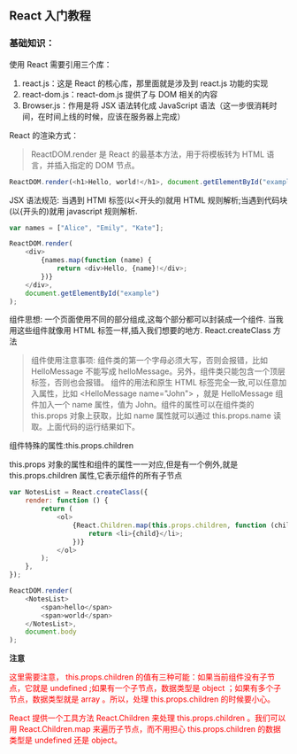 ## React 入门教程

### 基础知识：

使用 React 需要引用三个库：

1. react.js：这是 React 的核心库，那里面就是涉及到 react.js 功能的实现
2. react-dom.js：react-dom.js 提供了与 DOM 相关的内容
3. Browser.js：作用是将 JSX 语法转化成 JavaScript 语法（这一步很消耗时间，在时间上线的时候，应该在服务器上完成）

React 的渲染方式：

> ReactDOM.render 是 React 的最基本方法，用于将模板转为 HTML 语言，并插入指定的 DOM 节点。

```js
ReactDOM.render(<h1>Hello, world!</h1>, document.getElementById("example"));
```

JSX 语法规范:
当遇到 HTMl 标签(以<开头的)就用 HTML 规则解析;当遇到代码块(以{开头的)就用 javascript 规则解析.

```js
var names = ["Alice", "Emily", "Kate"];

ReactDOM.render(
	<div>
		{names.map(function (name) {
			return <div>Hello, {name}!</div>;
		})}
	</div>,
	document.getElementById("example")
);
```

组件思想:
一个页面使用不同的部分组成,这每个部分都可以封装成一个组件.
当我用这些组件就像用 HTML 标签一样,插入我们想要的地方.
React.createClass 方法

> 组件使用注意事项: 组件类的第一个字母必须大写，否则会报错，比如 HelloMessage 不能写成 helloMessage。另外，组件类只能包含一个顶层标签，否则也会报错。
> 组件的用法和原生 HTML 标签完全一致,可以任意加入属性，比如 \<HelloMessage name="John"\> ，就是 HelloMessage 组件加入一个 name 属性，值为 John。组件的属性可以在组件类的 this.props 对象上获取，比如 name 属性就可以通过 this.props.name 读取。上面代码的运行结果如下。

组件特殊的属性:this.props.children

this.props 对象的属性和组件的属性一一对应,但是有一个例外,就是 this.props.children 属性,它表示组件的所有子节点

```js
var NotesList = React.createClass({
	render: function () {
		return (
			<ol>
				{React.Children.map(this.props.children, function (child) {
					return <li>{child}</li>;
				})}
			</ol>
		);
	},
});

ReactDOM.render(
	<NotesList>
		<span>hello</span>
		<span>world</span>
	</NotesList>,
	document.body
);
```

**注意**<div style='color:red;'>这里需要注意， this.props.children 的值有三种可能：如果当前组件没有子节点，它就是 undefined ;如果有一个子节点，数据类型是 object ；如果有多个子节点，数据类型就是 array 。所以，处理 this.props.children 的时候要小心。

React 提供一个工具方法 React.Children 来处理 this.props.children 。我们可以用 React.Children.map 来遍历子节点，而不用担心 this.props.children 的数据类型是 undefined 还是 object。</div>
